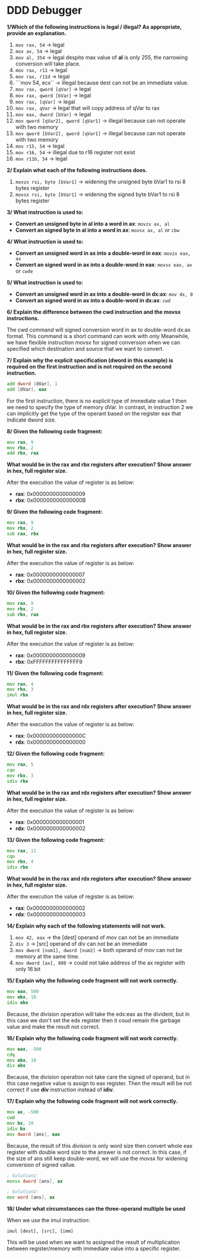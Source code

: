 # DDD Debugger

**1/Which of the following instructions is legal / illegal? As appropriate, provide an explanation.**

1. ```mov rax, 54``` -> legal
2. ```mov ax, 54``` -> legal
3. ```mov al, 354``` -> legal despite max value of <b>al</b> is only 255, the narrowing conversion will take place.
4. ```mov rax, r11``` -> legal
5. ```mov rax, r11d``` -> legal
6. ```mov 54, ecx`` -> illegal because dest can not be an immediate value.
7. ```mov rax, qword [qVar]``` -> legal
8. ```mov rax, qword [bVar]``` -> legal
9. ```mov rax, [qVar]``` -> legal
10. ```mov rax, qVar``` -> legal that will copy address of qVar to rax
11. ```mov eax, dword [bVar]``` -> legal
12. ```mov qword [qVar2], qword [qVar1]``` -> illegal because can not operate with two memory
13. ```mov qword [bVar2], qword [qVar1]``` -> illegal because can not operate with two memory
14. ```mov r15, 54``` -> legal
15. ```mov r16, 54``` -> illegal due to r16 register not exist
16. ```mov r11b, 54``` -> legal

**2/ Explain what each of the following instructions does.**

1. ```movzx rsi, byte [bVar1]``` -> widening the unsigned byte bVar1 to rsi 8 bytes register
2. ```movsx rsi, byte [bVar1]``` -> widening the signed byte bVar1 to rsi 8 bytes register 

**3/ What instruction is used to:**

- <b>Convert an unsigned byte in al into a word in ax</b>: ```movzx ax, al```
- <b>Convert an signed byte in al into a word in ax</b>: ```movsx ax, al``` or ```cbw```

**4/ What instruction is used to:**

- <b>Convert an unsigned word in ax into a double-word in eax</b>: ```movzx eax, ax```
- <b>Convert an signed word in ax into a double-word in eax</b>: ```movsx eax, ax``` or ```cwde```

**5/ What instruction is used to:**

- <b>Convert an unsigned word in ax into a double-word in dx:ax</b>: ```mov dx, 0```
- <b>Convert an signed word in ax into a double-word in dx:ax</b>: ```cwd```

**6/ Explain the difference between the cwd instruction and the movsx instructions.**

The cwd command will signed conversion word in ax to double-word dx:ax format. This command is a short command can work with only Meanwhile, we have flexible instruction movsx for signed conversion when we can specified which destination and source that we want to convert.

**7/ Explain why the explicit specification (dword in this example) is required on the first instruction and is not required on the second instruction.**
```asm
add dword [dVar], 1
add [dVar], eax
```

For the first instruction, there is no explicit type of immediate value 1 then we need to specify the type of memory dVar. In contrast, in instruction 2 we can implicitly get the type of the operant based on the register eax that indicate dword size.

**8/ Given the following code fragment:**
```asm
mov rax, 9
mov rbx, 2
add rbx, rax
```
**What would be in the rax and rbx registers after execution? Show answer in hex, full register size.**

After the execution the value of register is as below:
- **rax**: 0x0000000000000009
- **rbx**: 0x000000000000000B

**9/ Given the following code fragment:**
```asm
mov rax, 9
mov rbx, 2
sub rax, rbx
```
**What would be in the rax and rbx registers after execution? Show answer in hex, full register size.**

After the execution the value of register is as below:
- **rax**: 0x0000000000000007
- **rbx**: 0x0000000000000002

**10/ Given the following code fragment:**
```asm
mov rax, 9
mov rbx, 2
sub rbx, rax
```
**What would be in the rax and rbx registers after execution? Show answer in hex, full register size.**

After the execution the value of register is as below:
- **rax**: 0x0000000000000009
- **rbx**: 0xFFFFFFFFFFFFFFF9

**11/ Given the following code fragment:**
```asm
mov rax, 4
mov rbx, 3
imul rbx
```
**What would be in the rax and rdx registers after execution? Show answer in hex, full register size.**

After the execution the value of register is as below:
- **rax**: 0x000000000000000C
- **rdx**: 0x0000000000000000

**12/ Given the following code fragment:**
```asm
mov rax, 5
cqo
mov rbx, 3
idiv rbx
```
**What would be in the rax and rdx registers after execution? Show answer in hex, full register size.**

After the execution the value of register is as below:
- **rax**: 0x0000000000000001
- **rdx**: 0x0000000000000002

**13/ Given the following code fragment:**
```asm
mov rax, 11
cqo
mov rbx, 4
idiv rbx
```
**What would be in the rax and rdx registers after execution? Show answer in hex, full register size.**

After the execution the value of register is as below:
- **rax**: 0x0000000000000002
- **rdx**: 0x0000000000000003

**14/ Explain why each of the following statements will not work.**

1. ```mov 42, eax``` -> the [dest] operand of mov can not be an immediate
2. ```div 3``` -> [src] operand of div can not be an immediate
3. ```mov dword [num1], dword [num2]``` -> both operand of mov can not be memory at the same time.
4. ```mov dword [ax], 800``` -> could not take address of the ax register with only 16 bit

**15/ Explain why the following code fragment will not work correctly.**
```asm
mov eax, 500
mov ebx, 10
idiv ebx
```
Because, the division operation will take the edx:eax as the divident, but in this case we don't set the edx register then it coud remain the garbage value and make the result not correct.

**16/ Explain why the following code fragment will not work correctly.**
```asm
mov eax, -500
cdq
mov ebx, 10
div ebx
```
Because, the division operation not take care the signed of operand, but in this case negative value is assign to eax register. Then the result will be not correct if use **div** instruction instead of **idiv**.

**17/ Explain why the following code fragment will not work correctly.**
```asm
mov ax, -500
cwd
mov bx, 10
idiv bx
mov dword [ans], eax
```
Because, the result of this division is only word size then convert whole eax register with double word size to the answer is not correct. In this case, if the size of ans still keep double-word, we will use the movsx for widening conversion of signed vallue.
```asm
; Solution1:
movsx dword [ans], ax

; Solution2:
mov word [ans], ax
```

**18/ Under what circumstances can the three-operand multiple be used**

When we use the imul instruction:
```
imul [dest], [src], [imm]
```
This will be used when we want to assigned the result of multiplication between register/memory with immediate value into a specific register.

